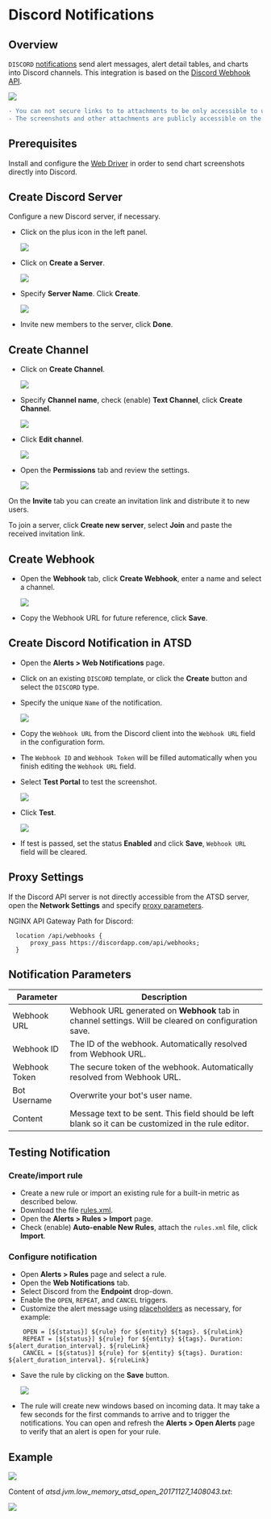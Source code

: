 # Discord Notifications

## Overview

`DISCORD` [notifications](../web-notifications.md) send alert messages, alert detail tables, and charts into Discord channels. This integration is based on the [Discord Webhook API](https://discordapp.com/developers/docs/resources/webhook).

![](images/discord.png)

```diff
- You can not secure links to to attachments to be only accessible to users of a server. 
- The screenshots and other attachments are publicly accessible on the URL.
```
## Prerequisites

Install and configure the [Web Driver](web-driver.md) in order to send chart screenshots directly into Discord.

## Create Discord Server

Configure a new Discord server, if necessary.

 * Click on the plus icon in the left panel.

     ![](images/create_server.png)

 * Click on **Create a Server**.

     ![](images/create_server2.png)

 * Specify **Server Name**. Click **Create**.

     ![](images/create_server3.png)

 * Invite new members to the server, click **Done**.

## Create Channel

 * Click on **Create Channel**.

     ![](images/create_discord_channel.png)

 * Specify **Channel name**, check (enable) **Text Channel**, click **Create Channel**.

     ![](images/create_discord_channel2.png)

 * Click **Edit channel**.

     ![](images/create_discord_channel3.png)

 * Open the **Permissions** tab and review the settings.

     ![](images/create_discord_channel4.png)

On the **Invite** tab you can create an invitation link and distribute it to new users.  

To join a server, click **Create new server**, select **Join** and paste the received invitation link.

## Create Webhook

 * Open the **Webhook** tab, click **Create Webhook**, enter a name and select a channel.

      ![](images/create_webhook.png)

 * Copy the Webhook URL for future reference, click **Save**.

## Create Discord Notification in ATSD

* Open the **Alerts > Web Notifications** page.
* Click on an existing `DISCORD` template, or click the **Create** button and select the `DISCORD` type.
* Specify the unique `Name` of the notification.

    ![](images/discord_1.png) 
    
* Copy the `Webhook URL` from the Discord client into the `Webhook URL` field in the configuration form.
* The `Webhook ID` and `Webhook Token` will be filled automatically when you finish editing the `Webhook URL` field.
* Select **Test Portal** to test the screenshot.

    ![](images/discord_settings.png)

* Click **Test**.

   ![](images/discord_2.png)

* If test is passed, set the status **Enabled** and click **Save**,  `Webhook URL` field will be cleared.  

## Proxy Settings

If the Discord API server is not directly accessible from the ATSD server, open the **Network Settings** and specify [proxy parameters](../web-notifications.md#network-settings).

NGINX API Gateway Path for Discord:

```
  location /api/webhooks {
      proxy_pass https://discordapp.com/api/webhooks;
  }
```

## Notification Parameters

|**Parameter**|**Description**|
|---|---|
|Webhook URL|Webhook URL generated on **Webhook** tab in channel settings. Will be cleared on configuration save.|
|Webhook ID|The ID of the webhook. Automatically resolved from Webhook URL.|
|Webhook Token|The secure token of the webhook. Automatically resolved from Webhook URL.|
|Bot Username|Overwrite your bot's user name.|
|Content|Message text to be sent. This field should be left blank so it can be customized in the rule editor.|

## Testing Notification

### Create/import rule

* Create a new rule or import an existing rule for a built-in metric as described below.
* Download the file [rules.xml](resources/rules.xml).
* Open the **Alerts > Rules > Import** page.
* Check (enable) **Auto-enable New Rules**, attach the `rules.xml` file, click **Import**.

### Configure notification

* Open **Alerts > Rules** page and select a rule.
* Open the **Web Notifications** tab.
* Select Discord from the **Endpoint** drop-down.
* Enable the `OPEN`, `REPEAT`, and `CANCEL` triggers.
* Customize the alert message using [placeholders](../placeholders.md) as necessary, for example:

```ls
    OPEN = [${status}] ${rule} for ${entity} ${tags}. ${ruleLink}
    REPEAT = [${status}] ${rule} for ${entity} ${tags}. Duration: ${alert_duration_interval}. ${ruleLink}
    CANCEL = [${status}] ${rule} for ${entity} ${tags}. Duration: ${alert_duration_interval}. ${ruleLink}
```

* Save the rule by clicking on the **Save** button.

    ![](images/discord_notification.png)

* The rule will create new windows based on incoming data. It may take a few seconds for the first commands to arrive and to trigger the notifications. You can open and refresh the **Alerts > Open Alerts** page to verify that an alert is open for your rule.

## Example

   ![](images/discord_test_1.png)

   Content of _atsd.jvm.low_memory_atsd_open_20171127_1408043.txt_:

   ![](images/discord_test_2.png)
